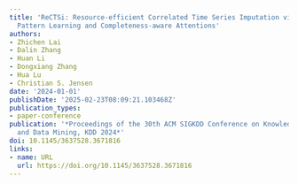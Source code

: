 ```yaml
---
title: 'ReCTSi: Resource-efficient Correlated Time Series Imputation via Decoupled
  Pattern Learning and Completeness-aware Attentions'
authors:
- Zhichen Lai
- Dalin Zhang
- Huan Li
- Dongxiang Zhang
- Hua Lu
- Christian S. Jensen
date: '2024-01-01'
publishDate: '2025-02-23T08:09:21.103468Z'
publication_types:
- paper-conference
publication: '*Proceedings of the 30th ACM SIGKDD Conference on Knowledge Discovery
  and Data Mining, KDD 2024*'
doi: 10.1145/3637528.3671816
links:
- name: URL
  url: https://doi.org/10.1145/3637528.3671816
---
```

